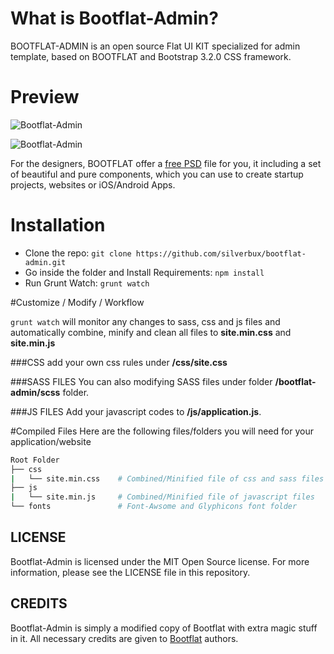 
# What is Bootflat-Admin?
BOOTFLAT-ADMIN is an open source Flat UI KIT specialized for admin template, based on BOOTFLAT and Bootstrap 3.2.0 CSS framework.
# Preview
![Bootflat-Admin](https://raw.githubusercontent.com/silverbux/bootflat-admin/master/img/screensho1.png "Bootflat-Admin")

![Bootflat-Admin](https://raw.githubusercontent.com/silverbux/bootflat-admin/master/img/screenshot2.png "Bootflat-Admin")

For the designers, BOOTFLAT offer a [free PSD](https://github.com/bootflat/Bootflat.UI.Kit.PSD) file for you, it including a set of beautiful and pure components, which you can use to create startup projects, websites or iOS/Android Apps.


# Installation
* Clone the repo: `git clone https://github.com/silverbux/bootflat-admin.git`
* Go inside the folder and Install Requirements: `npm install`
* Run Grunt Watch: `grunt watch`

#Customize / Modify / Workflow

`grunt watch` will monitor any changes to sass, css and js files and automatically combine, minify and clean all files to **site.min.css** and **site.min.js** 

###CSS
add your own css rules under **/css/site.css**

###SASS FILES
You can also modifying SASS files under folder **/bootflat-admin/scss** folder.

###JS FILES
Add your javascript codes to **/js/application.js**.

#Compiled Files
Here are the following files/folders you will need for your application/website

```bash
Root Folder
├── css
|   └── site.min.css    # Combined/Minified file of css and sass files
├── js
|   └── site.min.js     # Combined/Minified file of javascript files
└── fonts           	# Font-Awsome and Glyphicons font folder
```


## LICENSE

Bootflat-Admin is licensed under the MIT Open Source license. For more information, please see the LICENSE file in this repository.

## CREDITS
Bootflat-Admin is simply a modified copy of Bootflat with extra magic stuff in it. All necessary credits are given to [Bootflat](http://bootflat.github.io/) authors.
